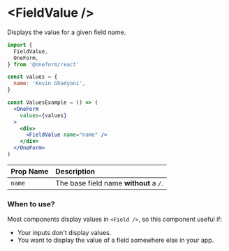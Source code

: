 # &lt;FieldValue /&gt;

Displays the value for a given field name.

```jsx
import {
  FieldValue,
  OneForm,
} from '@oneform/react'

const values = {
  name: 'Kevin Ghadyani',
}

const ValuesExample = () => (
  <OneForm
    values={values}
  >
    <div>
      <FieldValue name="name" />
    </div>
  </OneForm>
)
```

| Prop Name | Description |
| :--- | :--- |
| `name` | The base field name **without** a `/`. |

### When to use?

Most components display values in `<Field />`, so this component useful if:

* Your inputs don't display values.
* You want to display the value of a field somewhere else in your app.

